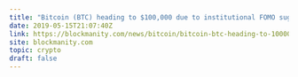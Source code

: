 ```yaml
---
title: "Bitcoin (BTC) heading to $100,000 due to institutional FOMO suggests Max Keiser"
date: 2019-05-15T21:07:40Z
link: https://blockmanity.com/news/bitcoin/bitcoin-btc-heading-to-100000-due-to-institutional-fomo-suggests-max-keiser/?utm_medium=RSS&utm_source=hune
site: blockmanity.com
topic: crypto
draft: false
---
```

